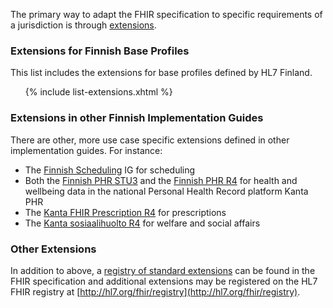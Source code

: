 The primary way to adapt the FHIR specification to specific requirements of a jurisdiction is
through [extensions](http://hl7.org/fhir/R4/extensibility.html).

### Extensions for Finnish Base Profiles

This list includes the extensions for base profiles defined by HL7 Finland.

<ul>
{% include list-extensions.xhtml %}
</ul>

### Extensions in other Finnish Implementation Guides

There are other, more use case specific extensions defined in other implementation guides. For
instance:
* The [Finnish Scheduling](https://hl7.fi/fhir/finnish-scheduling/) IG for scheduling
* Both the [Finnish PHR STU3](https://simplifier.net/FinnishPHR) and the
  [Finnish PHR R4](https://simplifier.net/FinnishPHRR4) for health and wellbeing data in the
  national Personal Health Record platform Kanta PHR
* The [Kanta FHIR Prescription R4](https://simplifier.net/PrescriptionR4) for prescriptions
* The [Kanta sosiaalihuolto R4](https://simplifier.net/Kanta-sosiaalihuolto-R4) for welfare and
  social affairs

### Other Extensions

In addition to above, a
[registry of standard extensions](http://hl7.org/fhir/R4/extensibility-registry.html) can
be found in the FHIR specification and additional extensions may be registered on the HL7 FHIR
registry at [http://hl7.org/fhir/registry](http://hl7.org/fhir/registry).

